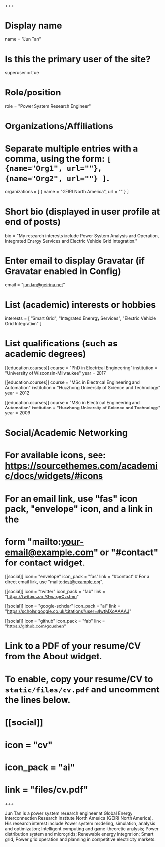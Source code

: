 +++
# Display name
name = "Jun Tan"

# Is this the primary user of the site?
superuser = true

# Role/position
role = "Power System Research Engineer"

# Organizations/Affiliations
#   Separate multiple entries with a comma, using the form: `[ {name="Org1", url=""}, {name="Org2", url=""} ]`.
organizations = [ { name = "GEIRI North America", url = "" } ]

# Short bio (displayed in user profile at end of posts)
bio = "My research interests include Power System Analysis and Operation, Integrated Energy Services and Electric Vehicle Grid Integration."

# Enter email to display Gravatar (if Gravatar enabled in Config)
email = "jun.tan@geirina.net"

# List (academic) interests or hobbies
interests = [
  "Smart Grid",
  "Integrated Enenrgy Services",
  "Electric Vehicle Grid Integration"
]

# List qualifications (such as academic degrees)
[[education.courses]]
  course = "PhD in Electrical Engineering"
  institution = "University of Wisconsin-Milwaukee"
  year = 2017

[[education.courses]]
  course = "MSc in Electrical Engineering and Automation"
  institution = "Huazhong University of Science and Technology"
  year = 2012

[[education.courses]]
  course = "MSc in Electrical Engineering and Automation"
  institution = "Huazhong University of Science and Technology"
  year = 2009

# Social/Academic Networking
# For available icons, see: https://sourcethemes.com/academic/docs/widgets/#icons
#   For an email link, use "fas" icon pack, "envelope" icon, and a link in the
#   form "mailto:your-email@example.com" or "#contact" for contact widget.

[[social]]
  icon = "envelope"
  icon_pack = "fas"
  link = "#contact"  # For a direct email link, use "mailto:test@example.org".

[[social]]
  icon = "twitter"
  icon_pack = "fab"
  link = "https://twitter.com/GeorgeCushen"

[[social]]
  icon = "google-scholar"
  icon_pack = "ai"
  link = "https://scholar.google.co.uk/citations?user=sIwtMXoAAAAJ"

[[social]]
  icon = "github"
  icon_pack = "fab"
  link = "https://github.com/gcushen"

# Link to a PDF of your resume/CV from the About widget.
# To enable, copy your resume/CV to `static/files/cv.pdf` and uncomment the lines below.
# [[social]]
#   icon = "cv"
#   icon_pack = "ai"
#   link = "files/cv.pdf"

+++

Jun Tan is a power system research engineer at Global Energy Interconnection Research Institute North America (GEIRI North America). His research interest include Power system modeling, simulation, analysis and optimization; Intelligent computing and game-theoretic analysis; Power distribution system and microgrids; Renewable energy integration; Smart grid, Power grid operation and planning in competitive electricity markets.
